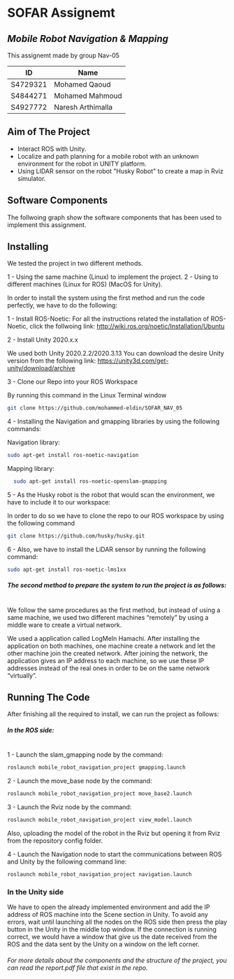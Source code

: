 # SOFAR Assignemt
## _Mobile Robot Navigation & Mapping_

This assignemt made by group Nav-05

| ID | Name |
| ------ | ------ |
| S4729321 | Mohamed Qaoud |
| S4844271 | Mohamed Mahmoud |
| S4927772 | Naresh Arthimalla |

## Aim of The Project
- Interact ROS with Unity.
- Localize and path planning for a mobile robot with an unknown environment for the robot in UNITY platform.
- Using LIDAR sensor on the robot "Husky Robot" to create a map in Rviz simulator.

## Software Components

The follwoing graph show the software components that has been used to implement this assignment.



## Installing

We tested the project in two different methods.

1 - Using the same machine (Linux) to implement the project.
2 - Using to different machines (Linux for ROS) (MacOS for Unity).

In order to install the system using the first method and run the code perfectly, we have to do the following:

1 - Install ROS-Noetic:
For all the instructions related the installation of ROS-Noetic, click the follwoing link: http://wiki.ros.org/noetic/Installation/Ubuntu

2 - Install Unity 2020.x.x

We used both Unity 2020.2.2/2020.3.13 You can download the desire Unity version from the following link: https://unity3d.com/get-unity/download/archive

3 - Clone our Repo into your ROS Workspace

By running this command in the Linux Terminal window 
```sh 
git clone https://github.com/mohammed-eldin/SOFAR_NAV_05
```
4 - Installing the Navigation and gmapping libraries by using the following commands:

Navigation library:
```sh 
sudo apt-get install ros-noetic-navigation 
```  
 Mapping library:
```sh
  sudo apt-get install ros-noetic-openslam-gmapping
```

5 - As the Husky robot is the robot that would scan the environment, we have to include it to our workspace:

In order to do so we have to clone the repo to our ROS workspace by using the following command 

```sh
git clone https://github.com/husky/husky.git
``` 

6 - Also, we have to install the LiDAR sensor by running the following command: 
```sh
sudo apt-get install ros-noetic-lms1xx
```

#####  The second method to prepare the system to run the project is as follows:
#

We follow the same procedures as the first method, but instead of using a same machine, we used two different machines “remotely” by using a middle ware to create a virtual network.

We used a application called LogMeIn Hamachi. After installing the application on both machines, one machine create a network and let the other machine join the created network. After joining the network, the application gives an IP address to each machine, so we use these IP addresses instead of the real ones in order to be on the same network “virtually”.

## Running The Code
After finishing all the required to install, we can run the project as follows:
##### In the ROS side:
#
1 - Launch the slam_gmapping node by the command:
```sh
roslaunch mobile_robot_navigation_project gmapping.launch
```
2 - Launch the move_base node by the command:
```sh
roslaunch mobile_robot_navigation_project move_base2.launch
```
3 - Launch the Rviz node by the command:
```sh
roslaunch mobile_robot_navigation_project view_model.launch
```
Also, uploading the model of the robot in the Rviz but opening it from Rviz from the repository config folder.

4 - Launch the Navigation node to start the communications between ROS and Unity by the following command line:
```
roslaunch mobile_robot_navigation_project navigation.launch
```

### In the Unity side
We have to open the already implemented environment and add the IP address of ROS machine into the Scene section in Unity. To avoid any errors, wait until launching all the nodes on the ROS side then press the play button in the Unity in the middle top window. If the connection is running correct, we would have a window that give us the date received from the ROS and the data sent by the Unity on a window on the left corner.

###### For more details about the components and the structure of the project, you can read the report.pdf file that exist in the repo.


